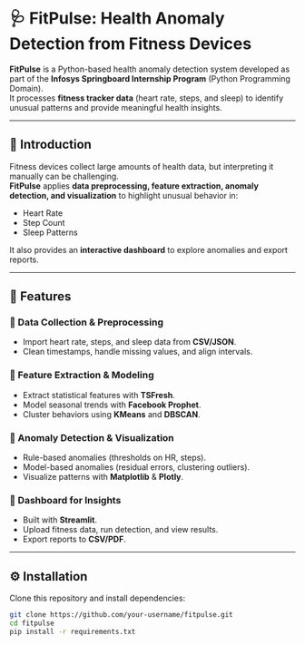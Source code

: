 # 🩺 FitPulse: Health Anomaly Detection from Fitness Devices  

**FitPulse** is a Python-based health anomaly detection system developed as part of the **Infosys Springboard Internship Program** (Python Programming Domain).  
It processes **fitness tracker data** (heart rate, steps, and sleep) to identify unusual patterns and provide meaningful health insights.  

---

## 🔎 Introduction  

Fitness devices collect large amounts of health data, but interpreting it manually can be challenging.  
**FitPulse** applies **data preprocessing, feature extraction, anomaly detection, and visualization** to highlight unusual behavior in:  

- Heart Rate  
- Step Count  
- Sleep Patterns  

It also provides an **interactive dashboard** to explore anomalies and export reports.  

---

## 🚀 Features  

### 🔹 Data Collection & Preprocessing  
- Import heart rate, steps, and sleep data from **CSV/JSON**.  
- Clean timestamps, handle missing values, and align intervals.  

### 🔹 Feature Extraction & Modeling  
- Extract statistical features with **TSFresh**.  
- Model seasonal trends with **Facebook Prophet**.  
- Cluster behaviors using **KMeans** and **DBSCAN**.  

### 🔹 Anomaly Detection & Visualization  
- Rule-based anomalies (thresholds on HR, steps).  
- Model-based anomalies (residual errors, clustering outliers).  
- Visualize patterns with **Matplotlib** & **Plotly**.  

### 🔹 Dashboard for Insights  
- Built with **Streamlit**.  
- Upload fitness data, run detection, and view results.  
- Export reports to **CSV/PDF**.  

---

## ⚙️ Installation  

Clone this repository and install dependencies:  

```bash
git clone https://github.com/your-username/fitpulse.git
cd fitpulse
pip install -r requirements.txt
